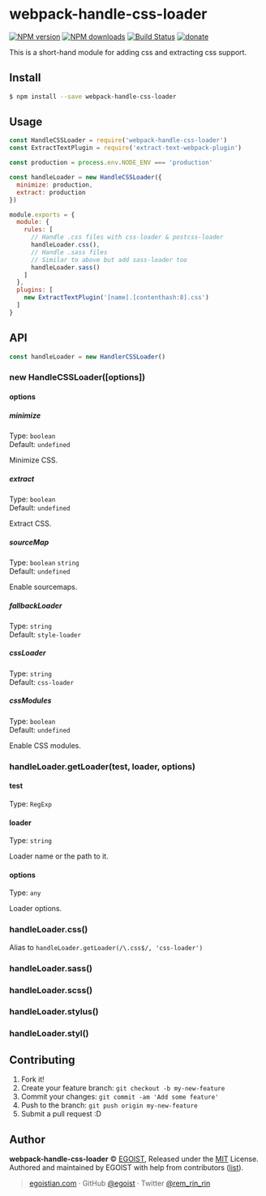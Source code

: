 # webpack-handle-css-loader

[![NPM version](https://img.shields.io/npm/v/webpack-handle-css-loader.svg?style=flat-square)](https://npmjs.com/package/webpack-handle-css-loader) [![NPM downloads](https://img.shields.io/npm/dm/webpack-handle-css-loader.svg?style=flat-square)](https://npmjs.com/package/webpack-handle-css-loader) [![Build Status](https://img.shields.io/circleci/project/egoist/webpack-handle-css-loader/master.svg?style=flat-square)](https://circleci.com/gh/egoist/webpack-handle-css-loader) [![donate](https://img.shields.io/badge/$-donate-ff69b4.svg?maxAge=2592000&style=flat-square)](https://github.com/egoist/donate)

This is a short-hand module for adding css and extracting css support.

## Install

```bash
$ npm install --save webpack-handle-css-loader
```

## Usage

```js
const HandleCSSLoader = require('webpack-handle-css-loader')
const ExtractTextPlugin = require('extract-text-webpack-plugin')

const production = process.env.NODE_ENV === 'production'

const handleLoader = new HandleCSSLoader({
  minimize: production,
  extract: production
})

module.exports = {
  module: {
    rules: [
      // Handle .css files with css-loader & postcss-loader
      handleLoader.css(),
      // Handle .sass files
      // Similar to above but add sass-loader too
      handleLoader.sass()
    ]
  },
  plugins: [
    new ExtractTextPlugin('[name].[contenthash:8].css')
  ]
}
```

## API

```js
const handleLoader = new HandlerCSSLoader()
```

### new HandleCSSLoader([options])

#### options

##### minimize

Type: `boolean`<br>
Default: `undefined`

Minimize CSS.

##### extract

Type: `boolean`<br>
Default: `undefined`

Extract CSS.

##### sourceMap

Type: `boolean` `string`<br>
Default: `undefined`

Enable sourcemaps.

##### fallbackLoader

Type: `string`<br>
Default: `style-loader`

##### cssLoader

Type: `string`<br>
Default: `css-loader`

##### cssModules

Type: `boolean`<br>
Default: `undefined`

Enable CSS modules.

### handleLoader.getLoader(test, loader, options)

#### test

Type: `RegExp`

#### loader

Type: `string`

Loader name or the path to it.

#### options

Type: `any`

Loader options.

### handleLoader.css()

Alias to `handleLoader.getLoader(/\.css$/, 'css-loader')`

### handleLoader.sass()

### handleLoader.scss()

### handleLoader.stylus()

### handleLoader.styl()

## Contributing

1. Fork it!
2. Create your feature branch: `git checkout -b my-new-feature`
3. Commit your changes: `git commit -am 'Add some feature'`
4. Push to the branch: `git push origin my-new-feature`
5. Submit a pull request :D

## Author

**webpack-handle-css-loader** © [EGOIST](https://github.com/egoist), Released under the [MIT](https://egoist.mit-license.org/) License.<br>
Authored and maintained by EGOIST with help from contributors ([list](https://github.com/egoist/webpack-handle-css-loader/contributors)).

> [egoistian.com](https://egoistian.com) · GitHub [@egoist](https://github.com/egoist) · Twitter [@rem_rin_rin](https://twitter.com/rem_rin_rin)
